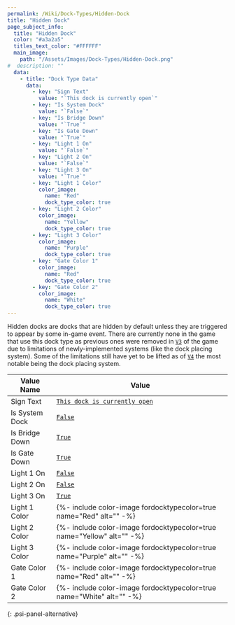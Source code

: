 ```yaml
---
permalink: /Wiki/Dock-Types/Hidden-Dock
title: "Hidden Dock"
page_subject_info:
  title: "Hidden Dock"
  color: "#a3a2a5"
  titles_text_color: "#FFFFFF"
  main_image:
    path: "/Assets/Images/Dock-Types/Hidden-Dock.png"
#  description: ""
  data:
    - title: "Dock Type Data"
      data:
        - key: "Sign Text"
          value: "`This dock is currently open`"
        - key: "Is System Dock"
          value: "`False`"
        - key: "Is Bridge Down"
          value: "`True`"
        - key: "Is Gate Down"
          value: "`True`"
        - key: "Light 1 On"
          value: "`False`"
        - key: "Light 2 On"
          value: "`False`"
        - key: "Light 3 On"
          value: "`True`"
        - key: "Light 1 Color"
          color_image:
            name: "Red"
            dock_type_color: true
        - key: "Light 2 Color"
          color_image:
            name: "Yellow"
            dock_type_color: true
        - key: "Light 3 Color"
          color_image:
            name: "Purple"
            dock_type_color: true
        - key: "Gate Color 1"
          color_image:
            name: "Red"
            dock_type_color: true
        - key: "Gate Color 2"
          color_image:
            name: "White"
            dock_type_color: true
---
```


Hidden docks are docks that are hidden by default unless they are triggered to appear by some in-game event. There are currently none in the game that use this dock type as previous ones were removed in [`V3`](/RBAP-Wiki/Wiki/Value-Types#rbap-version) of the game due to limitations of newly-implemented systems (like the dock placing system). Some of the limitations still have yet to be lifted as of [`V4`](/RBAP-Wiki/Posts/Update-Log/4-0-0) the most notable being the dock placing system.

| Value Name     | Value |
|-|-|
| Sign Text      | [`This dock is currently open`](/RBAP-Wiki/Wiki/Value-Types#string) |
| Is System Dock | [`False`](/RBAP-Wiki/Wiki/Value-Types#boolean) |
| Is Bridge Down | [`True`](/RBAP-Wiki/Wiki/Value-Types#boolean) |
| Is Gate Down   | [`True`](/RBAP-Wiki/Wiki/Value-Types#boolean) |
| Light 1 On     | [`False`](/RBAP-Wiki/Wiki/Value-Types#boolean) |
| Light 2 On     | [`False`](/RBAP-Wiki/Wiki/Value-Types#boolean) |
| Light 3 On     | [`True`](/RBAP-Wiki/Wiki/Value-Types#boolean) |
| Light 1 Color  | {%- include color-image fordocktypecolor=true name="Red" alt="" -%} |
| Light 2 Color  | {%- include color-image fordocktypecolor=true name="Yellow" alt="" -%} |
| Light 3 Color  | {%- include color-image fordocktypecolor=true name="Purple" alt="" -%} |
| Gate Color 1   | {%- include color-image fordocktypecolor=true name="Red" alt="" -%} |
| Gate Color 2   | {%- include color-image fordocktypecolor=true name="White" alt="" -%} |
{: .psi-panel-alternative}

<img class="dock-type-image" src="/RBAP-Wiki/Assets/Images/Dock-Types/Hidden-Dock.png" alt="">
